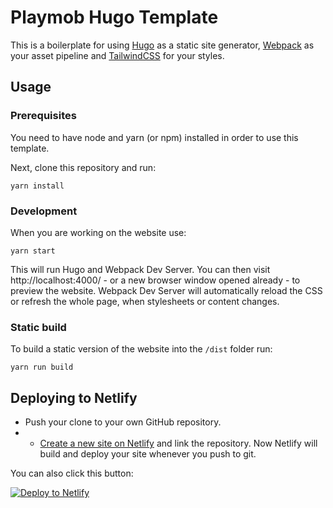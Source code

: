 # Playmob Hugo Template

This is a boilerplate for using [Hugo](https://gohugo.io/) as a static site generator, [Webpack](https://webpack.js.org/) as your asset pipeline and [TailwindCSS](https://tailwindcss.com/docs/animation) for your styles.


## Usage

### Prerequisites

You need to have node and yarn (or npm) installed in order to use this template.

Next, clone this repository and run:

```
yarn install
```

### Development

When you are working on the website use:

```
yarn start
```

This will run Hugo and Webpack Dev Server. You can then visit http://localhost:4000/ - or a new browser window opened already - to preview the website. Webpack Dev Server will automatically reload the CSS or refresh the whole page, when stylesheets or content changes.

### Static build

To build a static version of the website into the `/dist` folder run:

```
yarn run build
```

## Deploying to Netlify

- Push your clone to your own GitHub repository.
- - [Create a new site on Netlify](https://app.netlify.com/start) and link the repository.
Now Netlify will build and deploy your site whenever you push to git.

You can also click this button:

[![Deploy to Netlify](https://www.netlify.com/img/deploy/button.svg)](https://app.netlify.com/start/deploy?repository=https://github.com/jduff/hugo-template)
